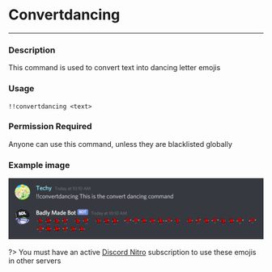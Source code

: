 # Convertdancing
---
### Description
This command is used to convert text into dancing letter emojis
### Usage
```
!!convertdancing <text>
```
### Permission Required
Anyone can use this command, unless they are blacklisted globally

### Example image
![convert dancing](../images/convertdancing.png)

?> You must have an active [Discord Nitro](https://discord.com/nitro) subscription to use these emojis in other servers

